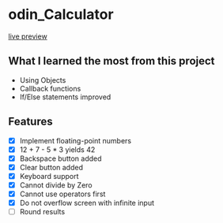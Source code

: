 # odin_Calculator
[live preview](https://ashluchowa.github.io/odin_Calculator/)

## What I learned the most from this project
- Using Objects
- Callback functions
- If/Else statements improved

## Features
- [x] Implement floating-point numbers
- [x] 12 + 7 - 5 * 3 yields 42
- [x] Backspace button added
- [x] Clear button added
- [x] Keyboard support
- [x] Cannot divide by Zero
- [x] Cannot use operators first
- [x] Do not overflow screen with infinite input
- [ ] Round results 
